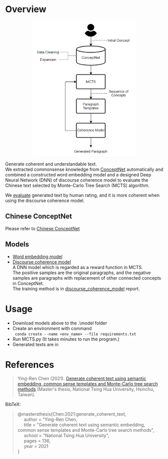# Overview

<p align="center">
  <img width="330" height="430" src="./System_overview.png">
</p>

Generate coherent and understandable text.  
We extracted commonsense knowledge from [ConceptNet](https://conceptnet.io/) automatically and combined a constructed word embedding model and a designed Deep Neural Network (DNN) of discourse coherence model to evaluate the Chinese text selected by Monte-Carlo Tree Search (MCTS) algorithm.  

We [evaluate](https://github.com/play0137/Generate_coherent_text/tree/master/evaluation) generated text by human rating, and it is more coherent when using the discourse coherence model.

## Chinese ConceptNet
Please refer to [Chinese ConceptNet](https://github.com/play0137/Chinese_ConceptNet)

## Models
- [Word embedding model](https://github.com/play0137/Traditional_Chinese_word_embedding#chinese-word-embeddings)
- [Discourse coherence model](https://mega.nz/file/vcAXzByB#qjZLRfwJ523rTlYvdY-h_gIFsk0hKzJNuiqHrBJDSx0)  
  A DNN model which is regarded as a reward function in MCTS.  
  The positive samples are the original paragraphs, and the negative samples are paragraphs with replacement of other connected concepts in ConceptNet.  
  The training method is in [discourse_coherence_model](https://github.com/play0137/Generate_coherent_text/blob/master/reports/discourse_coherence_model.pdf) report.

# Usage

- Download models above to the .\model folder
- Create an environment with command  
  <code> conda create --name <env_name> --file requirements.txt </code>
- Run MCTS.py (It takes minutes to run the program.)
- Generated texts are in 

# References
  
> Ying-Ren Chen (2021). [Generate coherent text using semantic embedding, common sense templates and Monte-Carlo tree search methods](https://etd.lib.nctu.edu.tw/cgi-bin/gs32/hugsweb.cgi?o=dnthucdr&s=id=%22G021040625840%22.&searchmode=basic) (Master's thesis, National Tsing Hua University, Hsinchu, Taiwan).  

BibTeX:  
> @mastersthesis{Chen:2021:generate_coherent_text,  
&nbsp;&nbsp;&nbsp;&nbsp; author = "Ying-Ren Chen,  
&nbsp;&nbsp;&nbsp;&nbsp; title = "Generate coherent text using semantic embedding, common sense templates and Monte-Carlo tree search methods",  
&nbsp;&nbsp;&nbsp;&nbsp; school = "National Tsing Hua University",  
&nbsp;&nbsp;&nbsp;&nbsp; pages = 136,  
&nbsp;&nbsp;&nbsp;&nbsp; year = 2021  
}  
